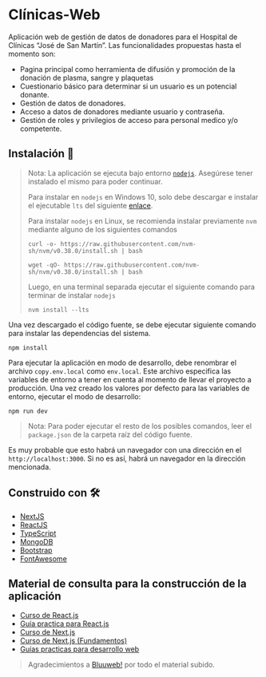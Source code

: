 # Clínicas-Web

Aplicación web de gestión de datos de donadores para el Hospital de Clínicas “José de San Martín”. Las funcionalidades propuestas hasta el momento son:

- Pagina principal como herramienta de difusión y promoción de la donación de plasma, sangre y plaquetas
- Cuestionario básico para determinar si un usuario es un potencial donante.
- Gestión de datos de donadores.
- Acceso a datos de donadores mediante usuario y contraseña.
- Gestión de roles y privilegios de acceso para personal medico y/o competente.

## Instalación :wrench:

> Nota: La aplicación se ejecuta bajo entorno [`nodejs`](https://nodejs.org/es/). Asegúrese tener instalado el mismo para poder continuar. 
>
> Para instalar en `nodejs` en Windows 10, solo debe descargar e instalar el ejecutable `lts` del siguiente [enlace](https://nodejs.org/es/).
>
> Para instalar `nodejs` en Linux, se recomienda instalar previamente `nvm` mediante alguno de los siguientes comandos
>
> ```
> curl -o- https://raw.githubusercontent.com/nvm-sh/nvm/v0.38.0/install.sh | bash
> ```
>
> ```
> wget -qO- https://raw.githubusercontent.com/nvm-sh/nvm/v0.38.0/install.sh | bash
> ```
>
> Luego, en una terminal separada ejecutar el siguiente comando para terminar de instalar `nodejs`
>
> ```
> nvm install --lts
> ```
>
> 




Una vez descargado el código fuente, se debe ejecutar siguiente comando para instalar las dependencias del sistema.

```shell
npm install
```

Para ejecutar la aplicación en modo de desarrollo, debe renombrar el archivo `copy.env.local` como `env.local`.  Este archivo especifica las variables de entorno a tener en cuenta al momento de llevar el proyecto a producción. Una vez creado los valores por defecto para las variables de entorno, ejecutar el modo de desarrollo:

```shell
npm run dev
```

> Nota: Para poder ejecutar el resto de los posibles comandos, leer el `package.json` de la carpeta raíz del código fuente.

Es muy probable que esto habrá un navegador con una dirección en el `http://localhost:3000`. Si no es así, habrá un navegador en la dirección mencionada.

## Construido con :hammer_and_wrench:

- [NextJS](https://nextjs.org/)
- [ReactJS](https://es.reactjs.org/)
- [TypeScript](https://www.typescriptlang.org/)
- [MongoDB](https://www.mongodb.com/es)
- [Bootstrap](https://getbootstrap.com/)
- [FontAwesome](https://fontawesome.com/v5.15/how-to-use/on-the-web/using-with/react)

## Material de consulta para la construcción de la aplicación

- [Curso de React.js](https://www.youtube.com/watch?v=Di4eAxkPNp0)
- [Guía practica para React.js](https://bluuweb.github.io/react-udemy/)
- [Curso de Next.js](https://www.youtube.com/watch?v=AOpcZdYeUAs&list=PLPl81lqbj-4JgsUXNxAK2wQ2ynbfg0L5X)
- [Curso de Next.js (Fundamentos)](https://bluuweb.github.io/nextjs/01-fundamentos/#requisitos)
- [Guías practicas para desarrollo web](https://bluuweb.github.io/)

> Agradecimientos a [Bluuweb!](https://bluuweb.github.io/) por todo el material subido.

